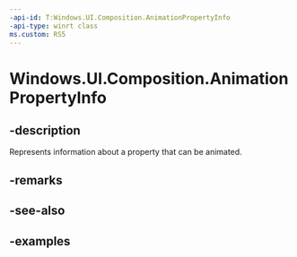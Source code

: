 ```yaml
---
-api-id: T:Windows.UI.Composition.AnimationPropertyInfo
-api-type: winrt class
ms.custom: RS5
---
```


<!-- Class syntax.
public class AnimationPropertyInfo : CompositionObject, CompositionObject
-->

# Windows.UI.Composition.AnimationPropertyInfo

## -description

Represents information about a property that can be animated.



## -remarks

## -see-also

## -examples


